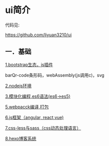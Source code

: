 # ui简介

代码见:

https://github.com/liyuan3210/ui

## 一．基础

[1.bootstrap生态，js插件](bootstrap.md)

barQr-code条形码，webAssembly(js调用c)，svg

[2.nodejs环境](env_nodejs.md)

[3.模块化编程,es6语法(es6->es5)](commonjs_amd_cmd_es6.md)

[5.webpacck编译,打包](webpack.md)

[6.js框架（angular, react,vue)](js_frame.md)

[7.css-less与sass（css动态处理语言）](html_css.md)

[8.hexo博客系统](hexo.md)


